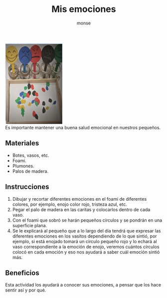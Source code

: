 ﻿---
layout: post
title:  "Mis emociones"
tags: [intrapersonal]
categories: [infantes, actividad]
author: monse
image: /assets/posts/2020-07-15-mis-emociones.jpeg
hidden: true
---
![Actividad de emociones](/assets/posts/2020-07-15-mis-emociones.jpeg)<br/>
Es importante mantener una buena salud emocional en nuestros pequeños.

## Materiales 
- Botes, vasos, etc.
- Foami.
- Plumones.
- Palos de madera.

## Instrucciones
1.  Dibujar y recortar diferentes emociones en el foami de diferentes colores, por ejemplo, enojo color rojo, tristeza azul, etc. 
2. Pegar el palo de madera en las caritas y colocarlos dentro de cada vaso.
3. Con el foami que sobró se harán pequeños círculos y se pondrán en una superficie plana.
4. Se le explicará al pequeño que a lo largo del día tendrá que expresar las diferentes emociones en los vasitos dependiendo de lo que sintió, por ejemplo, si está enojado tomará un círculo pequeño rojo y lo echará al vaso correspondiente a la emoción de enojo, veremos cuántos círculos colocó en cada emoción y eso nos ayudará a saber cuál emoción sintió más. 

## Beneficios
Esta actividad los ayudará a conocer sus emociones, a pensar que los hace sentir así y por qué. 